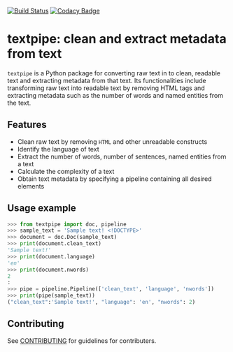 [![Build Status](https://travis-ci.com/textpipe/textpipe.svg?branch=master)](https://travis-ci.com/textpipe/textpipe)
[![Codacy Badge](https://api.codacy.com/project/badge/Grade/486c205789b7457f8665a8e4c7cb6246)](https://www.codacy.com/app/textpipe/textpipe?utm_source=github.com&amp;utm_medium=referral&amp;utm_content=textpipe/textpipe&amp;utm_campaign=Badge_Grade)

# textpipe: clean and extract metadata from text

`textpipe` is a Python package for converting raw text in to clean, readable text and
extracting metadata from that text. Its functionalities include transforming
raw text into readable text by removing HTML tags and extracting
metadata such as the number of words and named entities from the text.


## Features

- Clean raw text by removing `HTML` and other unreadable constructs
- Identify the language of text
- Extract the number of words, number of sentences, named entities from a text
- Calculate the complexity of a text
- Obtain text metadata by specifying a pipeline containing all desired elements

## Usage example

```python
>>> from textpipe import doc, pipeline
>>> sample_text = 'Sample text! <!DOCTYPE>'
>>> document = doc.Doc(sample_text)
>>> print(document.clean_text)
'Sample text!'
>>> print(document.language)
'en'
>>> print(document.nwords)
2
:
>>> pipe = pipeline.Pipeline(['clean_text', 'language', 'nwords'])
>>> print(pipe(sample_text))
("clean_text":'Sample text!', "language": 'en', "nwords": 2)
```


## Contributing
See [CONTRIBUTING](CONTRIBUTING.md) for guidelines for contributers.
